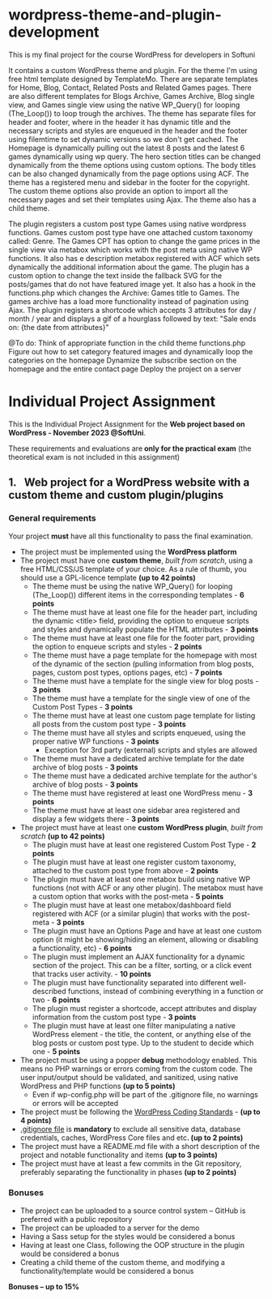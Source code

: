 # wordpress-theme-and-plugin-development
This is my final project for the course WordPress for developers in Softuni

It contains a custom WordPress theme and plugin. For the theme I'm using free html template designed by TemplateMo.
There are separate templates for Home, Blog, Contact, Related Posts and Related Games pages.
There are also different templates for Blogs Archive, Games Archive, Blog single view, and Games single view using the native WP_Query() for looping (The_Loop()) to loop trough the archives.
The theme has separate files for header and footer, where in the header it has dynamic title and the necessary scripts and styles are enqueued in the header and the footer using filemtime to set dynamic versions so we don't get cached. 
The Homepage is dynamically pulling out the latest 8 posts and the latest 6 games dynamically using wp query. The hero section titles can be changed dynamically from the theme options using custom options. The body titles can be also changed dynamically from the page options using ACF. 
The theme has a registered menu and sidebar in the footer for the copyright.
The custom theme options also provide an option to import all the necessary pages and set their templates using Ajax.
The theme also has a child theme.

The plugin registers a custom post type Games using native wordpress functions.
Games custom post type have one attached custom taxonomy called: Genre.
The Games CPT has option to change the game prices in the single view via metabox which works with the post meta using native WP functions. It also has e description metabox registered with ACF which sets dynamically the additional information about the game.
The plugin has a custom option to change the text inside the fallback SVG for the  posts/games that do not have featured image yet.
It also has a hook in the functions.php which changes the Archive: Games title to Games.
The games archive has a load more functionality instead of pagination using Ajax.
The plugin registers a shortcode which accepts 3 attributes for day / month / year and displays a gif of a hourglass followed by text: "Sale ends on: {the date from attributes}"


@To do:
Think of appropriate function in the child theme functions.php
Figure out how to set category featured images and dynamically loop the categories on the homepage
Dynamize the subscribe section on the homepage and the entire contact page
Deploy the project on a server




<h1>Individual Project Assignment</h1>
This is the Individual Project Assignment for the <strong>Web project based on WordPress - November 2023 @SoftUni</strong>.

These requirements and evaluations are<strong> only for the practical exam</strong> (the theoretical exam is not included in this assignment)
<h2>1.   Web project for a WordPress website with a custom theme and custom plugin/plugins</h2>
<h3>General requirements</h3>
Your project <strong>must</strong> have all this functionality to pass the final examination.
<ul>
 	<li>The project must be implemented using the <strong>WordPress platform</strong></li>
 	<li>The project must have one <strong>custom theme</strong>, <em>built from scratch</em>, using a free HTML/CSS/JS template of your choice. As a rule of thumb, you should use a GPL-licence template <strong>(up to 42 points)</strong>
<ul>
 	<li>The theme must be using the native WP_Query() for looping (The_Loop()) different items in the corresponding templates - <strong>6 points</strong></li>
 	<li>The theme must have at least one file for the header part, including the dynamic &lt;title&gt; field, providing the option to enqueue scripts and styles and dynamically populate the HTML attributes - <strong>3 points</strong></li>
 	<li>The theme must have at least one file for the footer part, providing the option to enqueue scripts and styles - <strong>2 points</strong></li>
 	<li>The theme must have a page template for the homepage with most of the dynamic of the section (pulling information from blog posts, pages, custom post types, options pages, etc) - <strong>7 points</strong></li>
 	<li>The theme must have a template for the single view for blog posts - <strong>3 points</strong></li>
 	<li>The theme must have a template for the single view of one of the Custom Post Types - <strong>3 points</strong></li>
 	<li>The theme must have at least one custom page template for listing all posts from the custom post type - <strong>3 points</strong></li>
 	<li>The theme must have all styles and scripts enqueued, using the proper native WP functions - <strong>3 points</strong>
<ul>
 	<li>Exception for 3rd party (external) scripts and styles are allowed</li>
</ul>
</li>
 	<li>The theme must have a dedicated archive template for the date archive of blog posts - <strong>3 points</strong></li>
 	<li>The theme must have a dedicated archive template for the author's archive of blog posts - <strong>3 points</strong></li>
 	<li>The theme must have registered at least one WordPress menu - <strong>3 points</strong></li>
 	<li>The theme must have at least one sidebar area registered and display a few widgets there - <strong>3 points</strong></li>
</ul>
</li>
 	<li>The project must have at least one <strong>custom WordPress plugin</strong>, <em>built from scratch</em> <strong>(up to 42 points)</strong>
<ul>
 	<li>The plugin must have at least one registered Custom Post Type - <strong>2 points</strong></li>
 	<li>The plugin must have at least one register custom taxonomy, attached to the custom post type from above - <strong>2 points</strong></li>
 	<li>The plugin must have at least one metabox build using native WP functions (not with ACF or any other plugin). The metabox must have a custom option that works with the post-meta - <strong>5 points</strong></li>
 	<li>The plugin must have at least one metabox/dashboard field registered with ACF (or a similar plugin) that works with the post-meta - <strong>3 points</strong></li>
 	<li>The plugin must have an Options Page and have at least one custom option (it might be showing/hiding an element, allowing or disabling a functionality, etc) - <strong>6 points</strong></li>
 	<li>The plugin must implement an AJAX functionality for a dynamic section of the project. This can be a filter, sorting, or a click event that tracks user activity. - <strong>10 points</strong></li>
 	<li>The plugin must have functionality separated into different well-described functions, instead of combining everything in a function or two - <strong>6 points</strong></li>
 	<li>The plugin must register a shortcode, accept attributes and display information from the custom post type - <strong>3 points</strong></li>
 	<li>The plugin must have at least one filter manipulating a native WordPress element - the title, the content, or anything else of the blog posts or custom post type. Up to the student to decide which one - <strong>5 points</strong></li>
</ul>
</li>
 	<li>The project must be using a popper <strong>debug</strong> methodology enabled. This means no PHP warnings or errors coming from the custom code. The user input/output should be validated, and sanitized, using native WordPress and PHP functions <strong>(up to 5 points)</strong>
<ul>
 	<li>Even if wp-config.php will be part of the .gitignore file, no warnings or errors will be accepted</li>
</ul>
</li>
 	<li>The project must be following the <a href="https://developer.wordpress.org/coding-standards/wordpress-coding-standards/">WordPress Coding Standards</a> - <strong>(up to 4 points)</strong></li>
 	<li><a href="https://github.com/metodiew/softuni-jobs/blob/master/.gitignore">.gitignore file</a> is <strong>mandatory</strong> to exclude all sensitive data, database credentials, caches, WordPress Core files and etc<strong>. (up to 2 points)</strong></li>
 	<li>The project must have a README.md file with a short description of the project and notable functionality and items <strong>(up to 3 points)</strong></li>
 	<li>The project must have at least a few commits in the Git repository, preferably separating the functionality in phases <strong>(up to 2 points)</strong></li>
</ul>
<h3>Bonuses</h3>
<ul>
 	<li>The project can be uploaded to a source control system – GitHub is preferred with a public repository</li>
 	<li>The project can be uploaded to a server for the demo</li>
 	<li>Having a Sass setup for the styles would be considered a bonus</li>
 	<li>Having at least one Class, following the OOP structure in the plugin would be considered a bonus</li>
 	<li>Creating a child theme of the custom theme, and modifying a functionality/template would be considered a bonus</li>
</ul>
<strong>Bonuses – up to 15%</strong>
